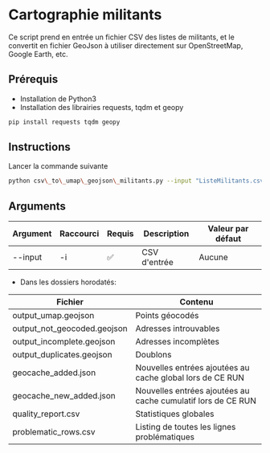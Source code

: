# Cartographie militants



Ce script prend en entrée un fichier CSV des listes de militants, et le convertit en fichier GeoJson à utiliser directement sur OpenStreetMap, Google Earth, etc.



## Prérequis



* Installation de Python3
* Installation des librairies requests, tqdm et geopy

```bash
pip install requests tqdm geopy
```

## Instructions

Lancer la commande suivante

```bash
python csv\_to\_umap\_geojson\_militants.py --input "ListeMilitants.csv"
```

## Arguments

| Argument  | Raccourci | Requis | Description | Valeur par défaut |
| --- | --- | --- | --- | --- |
| --input | -i | ✅ | CSV d'entrée | Aucune |

* Dans les dossiers horodatés:



| Fichier  | Contenu |
| --- | --- |
| output\_umap.geojson | Points géocodés |
| output\_not\_geocoded.geojson | Adresses introuvables |
| output\_incomplete.geojson | Adresses incomplètes |
| output\_duplicates.geojson | Doublons |
| geocache\_added.json | Nouvelles entrées ajoutées au cache global lors de CE RUN |
| geocache\_new\_added.json | Nouvelles entrées ajoutées au cache cumulatif lors de CE RUN |
| quality\_report.csv | Statistiques globales |
| problematic\_rows.csv | Listing de toutes les lignes problématiques |

